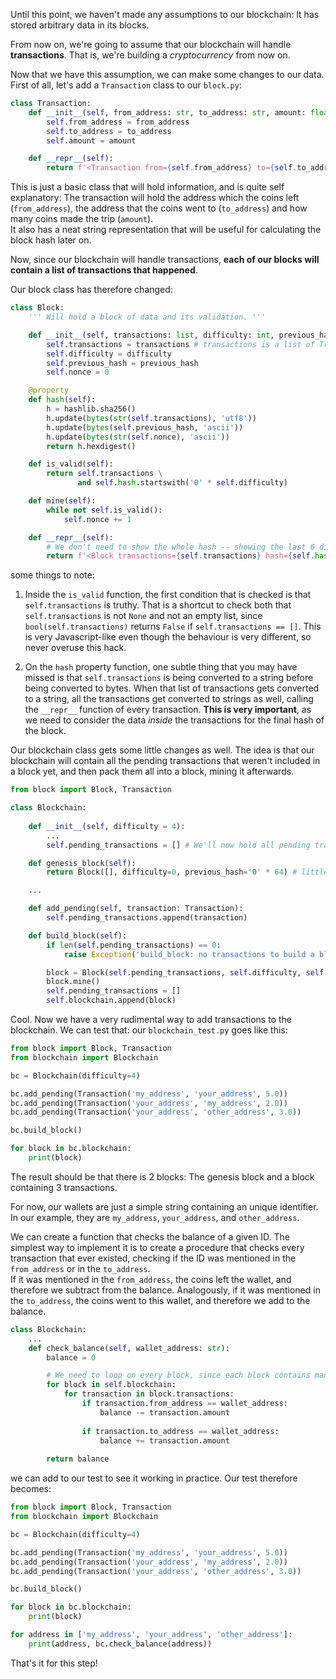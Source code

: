Until this point, we haven't made any assumptions to our blockchain:
It has stored arbitrary data in its blocks.

From now on, we're going to assume that our blockchain will handle
**transactions**. That is, we're building a _cryptocurrency_ from now on.

Now that we have this assumption, we can make some changes to our data.
First of all, let's add a `Transaction` class to our `block.py`:

```python
class Transaction:
    def __init__(self, from_address: str, to_address: str, amount: float):
        self.from_address = from_address
        self.to_address = to_address
        self.amount = amount

    def __repr__(self):
        return f'<Transaction from={self.from_address} to={self.to_address} amount={self.amount}>'
```

This is just a basic class that will hold information, and is quite self explanatory: 
The transaction will hold the address which the coins left (`from_address`), the address that the coins went to (`to_address`)
and how many coins made the trip (`amount`).  
It also has a neat string representation that will be useful for calculating the block hash later on.

Now, since our blockchain will handle transactions, 
**each of our blocks will contain a list of transactions that happened**.

Our block class has therefore changed:
```python
class Block:
    ''' Will hold a block of data and its validation. '''

    def __init__(self, transactions: list, difficulty: int, previous_hash=''):
        self.transactions = transactions # transactions is a list of Transaction classes.
        self.difficulty = difficulty
        self.previous_hash = previous_hash
        self.nonce = 0

    @property
    def hash(self):
        h = hashlib.sha256()
        h.update(bytes(str(self.transactions), 'utf8'))
        h.update(bytes(self.previous_hash, 'ascii'))
        h.update(bytes(str(self.nonce), 'ascii'))
        return h.hexdigest()

    def is_valid(self):
        return self.transactions \
               and self.hash.startswith('0' * self.difficulty)

    def mine(self):
        while not self.is_valid():
            self.nonce += 1

    def __repr__(self):
        # We don't need to show the whole hash -- showing the last 6 digits is more than plenty for our purposes.
        return f'<Block transactions={self.transactions} hash={self.hash[-6:]} nonce={self.nonce}>'
```

some things to note:

1. Inside the `is_valid` function, the first condition that is checked is that `self.transactions` is truthy.
  That is a shortcut to check both that `self.transactions` is not `None` and not an empty list, since
  `bool(self.transactions)` returns `False` if `self.transactions == []`. This is very Javascript-like
  even though the behaviour is very different, so never overuse this hack.

2. On the `hash` property function, one subtle thing that you may have missed is that
  `self.transactions` is being converted to a string before being converted to bytes.
  When that list of transactions gets converted to a string, all the transactions get
  converted to strings as well, calling the `__repr__` function of every transaction.
  **This is very important**, as we need to consider the data _inside_ the transactions
  for the final hash of the block.

Our blockchain class gets some little changes as well.
The idea is that our blockchain will contain all the pending transactions that weren't included
in a block yet, and then pack them all into a block, mining it afterwards. 

```python
from block import Block, Transaction

class Blockchain:
    
    def __init__(self, difficulty = 4):
        ...
        self.pending_transactions = [] # We'll now hold all pending transactions

    def genesis_block(self):
        return Block([], difficulty=0, previous_hash='0' * 64) # little change here

    ...

    def add_pending(self, transaction: Transaction):
        self.pending_transactions.append(transaction)

    def build_block(self):
        if len(self.pending_transactions) == 0:
            raise Exception('build_block: no transactions to build a block from')

        block = Block(self.pending_transactions, self.difficulty, self.blockchain[-1].hash)
        block.mine()
        self.pending_transactions = []
        self.blockchain.append(block)
```

Cool. Now we have a very rudimental way to add transactions to the blockchain. We can test that:
our `blockchain_test.py` goes like this:

```python
from block import Block, Transaction
from blockchain import Blockchain

bc = Blockchain(difficulty=4)

bc.add_pending(Transaction('my_address', 'your_address', 5.0))
bc.add_pending(Transaction('your_address', 'my_address', 2.0))
bc.add_pending(Transaction('your_address', 'other_address', 3.0))

bc.build_block()

for block in bc.blockchain:
    print(block)
```

The result should be that there is 2 blocks: The genesis block and a block containing 3 transactions.

For now, our wallets are just a simple string containing an unique identifier. In our example,
they are `my_address`, `your_address`, and `other_address`.

We can create a function that checks the balance of a given ID. The simplest way to
implement it is to create a procedure that checks every transaction that ever existed,
checking if the ID was mentioned in the `from_address` or in the `to_address`.  
If it was mentioned in the `from_address`, the coins left the wallet, and therefore we subtract from the balance.
Analogously, if it was mentioned in the `to_address`, the coins went to this wallet, and therefore we add to the balance.

```python
class Blockchain:
    ...
    def check_balance(self, wallet_address: str):
        balance = 0

        # We need to loop on every block, since each block contains many transactions.
        for block in self.blockchain:
            for transaction in block.transactions:
                if transaction.from_address == wallet_address:
                    balance -= transaction.amount
                
                if transaction.to_address == wallet_address:
                    balance += transaction.amount
        
        return balance
```

we can add to our test to see it working in practice. Our test therefore becomes:

```python
from block import Block, Transaction
from blockchain import Blockchain

bc = Blockchain(difficulty=4)

bc.add_pending(Transaction('my_address', 'your_address', 5.0))
bc.add_pending(Transaction('your_address', 'my_address', 2.0))
bc.add_pending(Transaction('your_address', 'other_address', 3.0))

bc.build_block()

for block in bc.blockchain:
    print(block)

for address in ['my_address', 'your_address', 'other_address']:
    print(address, bc.check_balance(address))
```

That's it for this step!